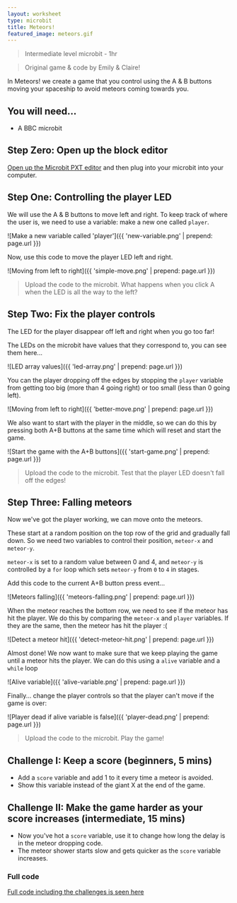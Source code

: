 ```yaml
---
layout: worksheet
type: microbit
title: Meteors!
featured_image: meteors.gif
---
```


> Intermediate level microbit - 1hr

> Original game & code by Emily & Claire!

In Meteors! we create a game that you control using the A & B buttons moving your spaceship to avoid meteors coming towards you.

## You will need...

- A BBC microbit

## Step Zero: Open up the block editor

[Open up the Microbit PXT editor](https://pxt.microbit.org/?lang=en) and then plug into your microbit into your computer.

## Step One: Controlling the player LED

We will use the A & B buttons to move left and right. To keep track of where the user is, we need to use a variable: make a new one called `player`.

![Make a new variable called 'player']({{ 'new-variable.png' | prepend: page.url }})

Now, use this code to move the player LED left and right.

![Moving from left to right]({{ 'simple-move.png' | prepend: page.url }})

> Upload the code to the microbit. What happens when you click A when the LED is all the way to the left?

## Step Two: Fix the player controls

The LED for the player disappear off left and right when you go too far!

The LEDs on the microbit have values that they correspond to, you can see them here...

![LED array values]({{ 'led-array.png' | prepend: page.url }})

You can the player dropping off the edges by stopping the `player` variable from getting too big (more than 4 going right) or too small (less than 0 going left).

![Moving from left to right]({{ 'better-move.png' | prepend: page.url }})

We also want to start with the player in the middle, so we can do this by pressing both A+B buttons at the same time which will reset and start the game.

![Start the game with the A+B buttons]({{ 'start-game.png' | prepend: page.url }})

> Upload the code to the microbit. Test that the player LED doesn't fall off the edges!

## Step Three: Falling meteors

Now we've got the player working, we can move onto the meteors.

These start at a random position on the top row of the grid and gradually fall down. So we need two variables to control their position, `meteor-x` and `meteor-y`.

`meteor-x` is set to a random value between 0 and 4, and `meteor-y` is controlled by a `for` loop which sets `meteor-y` from `0` to `4` in stages.

Add this code to the current A+B button press event...

![Meteors falling]({{ 'meteors-falling.png' | prepend: page.url }})

When the meteor reaches the bottom row, we need to see if the meteor has hit the player. We do this by comparing the `meteor-x` and `player` variables. If they are the same, then the meteor has hit the player :(

![Detect a meteor hit]({{ 'detect-meteor-hit.png' | prepend: page.url }})

Almost done! We now want to make sure that we keep playing the game until a meteor hits the player. We can do this using a `alive` variable and a `while` loop

![Alive variable]({{ 'alive-variable.png' | prepend: page.url }})

Finally... change the player controls so that the player can't move if the game is over:

![Player dead if alive variable is false]({{ 'player-dead.png' | prepend: page.url }})

> Upload the code to the microbit. Play the game!

## Challenge I: Keep a score (beginners, 5 mins)

- Add a `score` variable and add 1 to it every time a meteor is avoided.
- Show this variable instead of the giant X at the end of the game.

## Challenge II: Make the game harder as your score increases (intermediate, 15 mins)

- Now you've hot a `score` variable, use it to change how long the delay is in the meteor dropping code.
- The meteor shower starts slow and gets quicker as the `score` variable increases.

### Full code

[Full code including the challenges is seen here](https://pxt.microbit.org/79627-44937-15068-00704)

